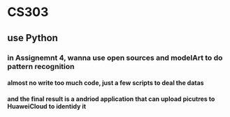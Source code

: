 # CS303
## use Python
### in Assignemnt 4, wanna use open sources and modelArt to do pattern recognition

#### almost no write too much code, just a few scripts to deal the datas
#### and the final result is a andriod application that can upload picutres to HuaweiCloud to identidy it

